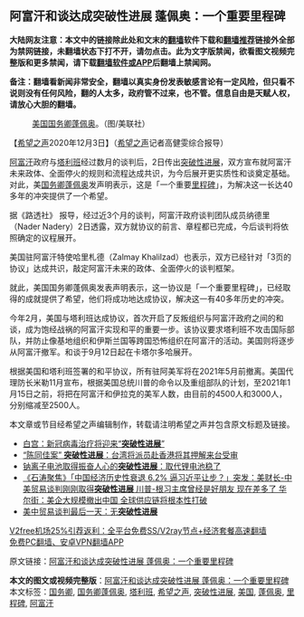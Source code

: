  <h2>阿富汗和谈达成突破性进展 蓬佩奥：一个重要里程碑</h2> <p class="notice"><b>大陆网友注意：本文中的链接除此处和文末的<a href="https://github.com/bannedbook/fanqiang" >翻墙</a>软件下载和<a href="https://github.com/killgcd/justmysocks/blob/master/README.md">翻墙推荐</a>链接外全部为禁网链接，未翻墙状态下打不开，请勿点击。此为文字版禁闻，欲看图文视频完整版和更多禁闻，请下载<a href="https://github.com/bannedbook/fanqiang">翻墙软件或APP</a>后翻墙上禁闻网。</p><p>备注：翻墙看新闻非常安全，翻墙以真实身份发表敏感言论有一定风险，但只看不说则没有任何风险，翻的人太多，政府管不过来，也不管。信息自由是天赋人权，请放心大胆的翻墙。</b></p>  <div class="entry"> <figure><figcaption><a href="https://www.bannedbook.org/bnews/tag/%e7%be%8e%e5%9b%bd/" class="st_tag internal_tag" rel="tag" title="标签 美国 下的日志">美国</a><a href="https://www.bannedbook.org/bnews/tag/%E5%9B%BD%E5%8A%A1%E5%8D%BF%E8%93%AC%E4%BD%A9%E5%A5%A5/" class="st_tag internal_tag" rel="tag" title="标签 国务卿蓬佩奥 下的日志">国务卿蓬佩奥</a>。（图/美联社）</figcaption></figure> <p>【<span class='wp_keywordlink_affiliate'><a href="https://www.soundofhope.org" title="希望之声" target="_blank">希望之声</a></span>2020年12月3日】（<a href="https://www.bannedbook.org/bnews/tag/%e5%b8%8c%e6%9c%9b%e4%b9%8b%e5%a3%b0/" class="st_tag internal_tag" rel="tag" title="标签 希望之声 下的日志">希望之声</a>记者高健雯综合报导）</p> <p><a href="https://www.bannedbook.org/bnews/tag/%e9%98%bf%e5%af%8c%e6%b1%97/" class="st_tag internal_tag" rel="tag" title="标签 阿富汗 下的日志">阿富汗</a>政府与<a href="https://www.bannedbook.org/bnews/tag/%e5%a1%94%e5%88%a9%e7%8f%ad/" class="st_tag internal_tag" rel="tag" title="标签 塔利班 下的日志">塔利班</a>经过数月的谈判后，2日传出<a href="https://www.bannedbook.org/bnews/tag/%E7%AA%81%E7%A0%B4%E6%80%A7%E8%BF%9B%E5%B1%95/" class="st_tag internal_tag" rel="tag" title="标签 突破性进展 下的日志">突破性进展</a>，双方宣布就阿富汗未来政体、全面停火的规则和流程达成共识，为今后展开更实质性和谈奠定基础。对此，美<a href="https://www.bannedbook.org/bnews/tag/%e5%9b%bd%e5%8a%a1%e5%8d%bf/" class="st_tag internal_tag" rel="tag" title="标签 国务卿 下的日志">国务卿</a><a href="https://www.bannedbook.org/bnews/tag/%E8%93%AC%E4%BD%A9%E5%A5%A5/" class="st_tag internal_tag" rel="tag" title="标签 蓬佩奥 下的日志">蓬佩奥</a>发声明表示，这是「一个重要<a href="https://www.bannedbook.org/bnews/tag/%E9%87%8C%E7%A8%8B%E7%A2%91/" class="st_tag internal_tag" rel="tag" title="标签 里程碑 下的日志">里程碑</a>」，为解决这一长达40多年的冲突提供了一个希望。</p> <p>据《路透社》 报导，经过近3个月的谈判，阿富汗政府谈判团队成员纳德里（Nader Nadery）2日透露，双方就协议的前言、章程都已完成，今后谈判将依照确定的议程展开。</p>  <p>美国驻阿富汗特使哈里札德（Zalmay Khalilzad）也表示，双方已经针对「3页的协议」达成共识，敲定阿富汗未来的政体、全面停火的谈判框架。</p> <p>就此，美国国务卿蓬佩奥发表声明表示，这一协议是「一个重要里程碑」，已经取得的成就提供了希望，他们将成功地达成协议，解决这一有40多年历史的冲突。</p> <p>今年2月，美国与塔利班达成协议，首次开启了反叛组织与阿富汗政府之间的和谈，成为饱经战祸的阿富汗实现和平的重要一步。该协议要求塔利班不攻击国际部队，并防止像基地组织和伊斯兰国等跨国恐怖组织在阿富汗的活动。美国则将逐步从阿富汗撤军。和谈于9月12日起在卡塔尔多哈展开。</p>  <p>根据美国和塔利班签署的和平协议，所有驻阿美军将在2021年5月前撤离。美国代理防长米勒11月宣布，根据美国总统川普的命令以及重组部队的计划，至2021年1月15日之前，将把在阿富汗和伊拉克的美军人数，由目前的4500人和3000人，分别缩减至2500人。</p> <p>本文章或节目经希望之声编辑制作，转载请注明希望之声并包含原文标题及链接。</p> <ul class='op-related-articles' title='相关阅读'> <li><a href='https://www.bannedbook.org/bnews/worldnews/usa/20200824/1385018.html' target='_blank'>白宫：新冠病毒治疗将迎来“<b>突破性进展</b>”</a></li> <li><a href='https://www.bannedbook.org/bnews/taiwannews/20191022/1211155.html' target='_blank'>“陈同佳案” <b>突破性进展</b>：台湾将派员赴香港将其押解来台受审</a></li> <li><a href='https://www.bannedbook.org/bnews/cnnews/20190731/1166968.html' target='_blank'>钠离子电池取得振奋人心的<b>突破性进展</b>：取代锂电池稳了</a></li> <li><a href='https://www.bannedbook.org/bnews/bannedvideo/20190716/1158908.html' target='_blank'>《石涛聚焦》「中国经济历史性衰退 6.2% 逼习近平让步？」突发：美财长-中美贸易谈判刚刚取得<b>突破性进展</b> 川普-根习主席曾经是好朋友 现在差多了 华尔街：美企大规模撤出中国 全球供应链将根本性打破 </a></li> <li><a href='https://www.bannedbook.org/bnews/ssgc/20190131/1073554.html' target='_blank'>美中贸易谈判最后一天：无<b>突破性进展</b></a></li> </ul> <p class="texttj"> <a href="https://github.com/bannedbook/fanqiang/wiki/V2ray%E6%9C%BA%E5%9C%BA" target="_blank">V2free机场25%引荐返利：全平台免费SS/V2ray节点+经济套餐高速翻墙</a><br/> <a href="https://github.com/bannedbook/fanqiang/wiki/%E7%A6%81%E9%97%BB%E7%BD%91%E5%AE%89%E5%8D%93%E7%BF%BB%E5%A2%99%E6%96%B0%E9%97%BBAPP" target="_blank">免费PC翻墙、安卓VPN翻墙APP</a></p><p>原文链接：<a class="src_link"  href="https://www.soundofhope.org/post/449659" target="_blank">阿富汗和谈达成突破性进展 蓬佩奥：一个重要里程碑</a></p> <a name='sharetosocial'></a>       <div><b>本文的图文或视频完整版</b>：<a href='https://www.bannedbook.org/bnews/comments/20201203/1441505.html'>阿富汗和谈达成突破性进展 蓬佩奥：一个重要里程碑</a></div>  </div><!--END ENTRY--> <div class="postfooter"> <div>本文标签：<a href="https://www.bannedbook.org/bnews/tag/%e5%9b%bd%e5%8a%a1%e5%8d%bf/" rel="tag">国务卿</a>, <a href="https://www.bannedbook.org/bnews/tag/%E5%9B%BD%E5%8A%A1%E5%8D%BF%E8%93%AC%E4%BD%A9%E5%A5%A5/" rel="tag">国务卿蓬佩奥</a>, <a href="https://www.bannedbook.org/bnews/tag/%e5%a1%94%e5%88%a9%e7%8f%ad/" rel="tag">塔利班</a>, <a href="https://www.bannedbook.org/bnews/tag/%e5%b8%8c%e6%9c%9b%e4%b9%8b%e5%a3%b0/" rel="tag">希望之声</a>, <a href="https://www.bannedbook.org/bnews/tag/%E7%AA%81%E7%A0%B4%E6%80%A7%E8%BF%9B%E5%B1%95/" rel="tag">突破性进展</a>, <a href="https://www.bannedbook.org/bnews/tag/%e7%be%8e%e5%9b%bd/" rel="tag">美国</a>, <a href="https://www.bannedbook.org/bnews/tag/%E8%93%AC%E4%BD%A9%E5%A5%A5/" rel="tag">蓬佩奥</a>, <a href="https://www.bannedbook.org/bnews/tag/%E9%87%8C%E7%A8%8B%E7%A2%91/" rel="tag">里程碑</a>, <a href="https://www.bannedbook.org/bnews/tag/%e9%98%bf%e5%af%8c%e6%b1%97/" rel="tag">阿富汗</a></div>  </div><!--END POSTFOOTER--> 